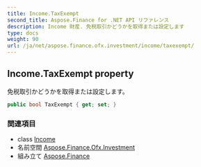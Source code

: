 ```yaml
---
title: Income.TaxExempt
second_title: Aspose.Finance for .NET API リファレンス
description: Income 財産. 免税取引かどうかを取得または設定します
type: docs
weight: 90
url: /ja/net/aspose.finance.ofx.investment/income/taxexempt/
---
```

## Income.TaxExempt property

免税取引かどうかを取得または設定します。

```csharp
public bool TaxExempt { get; set; }
```

### 関連項目

* class [Income](../)
* 名前空間 [Aspose.Finance.Ofx.Investment](../../income/)
* 組み立て [Aspose.Finance](../../../)



